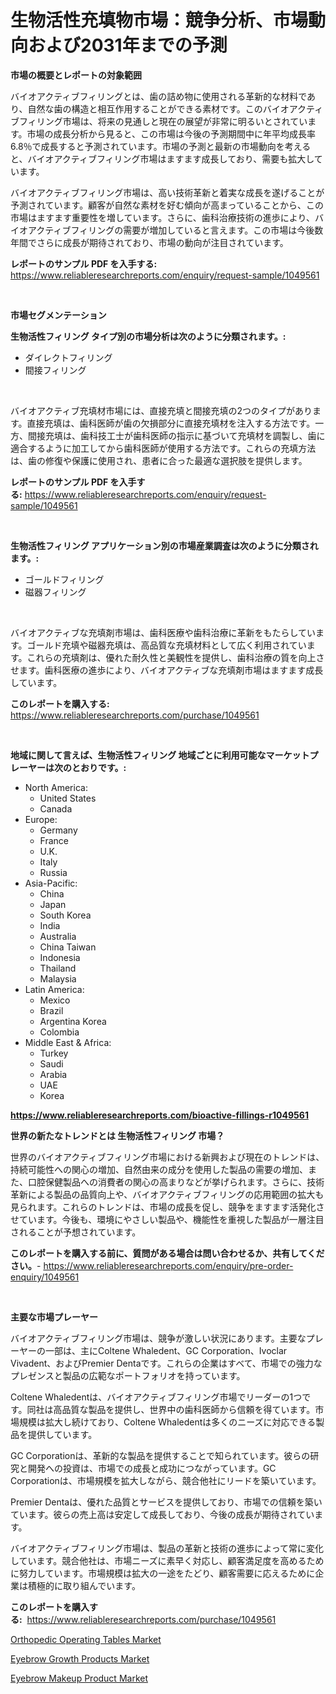 <p><h1>生物活性充填物市場：競争分析、市場動向および2031年までの予測</h1></p><p><strong>市場の概要とレポートの対象範囲</strong></p>
<p><p>バイオアクティブフィリングとは、歯の詰め物に使用される革新的な材料であり、自然な歯の構造と相互作用することができる素材です。このバイオアクティブフィリング市場は、将来の見通しと現在の展望が非常に明るいとされています。市場の成長分析から見ると、この市場は今後の予測期間中に年平均成長率6.8％で成長すると予測されています。市場の予測と最新の市場動向を考えると、バイオアクティブフィリング市場はますます成長しており、需要も拡大しています。</p><p>バイオアクティブフィリング市場は、高い技術革新と着実な成長を遂げることが予測されています。顧客が自然な素材を好む傾向が高まっていることから、この市場はますます重要性を増しています。さらに、歯科治療技術の進歩により、バイオアクティブフィリングの需要が増加していると言えます。この市場は今後数年間でさらに成長が期待されており、市場の動向が注目されています。</p></p>
<p><strong>レポートのサンプル PDF を入手する:</strong> <a href="https://www.reliableresearchreports.com/enquiry/request-sample/1049561">https://www.reliableresearchreports.com/enquiry/request-sample/1049561</a></p>
<p>&nbsp;</p>
<p><strong>市場セグメンテーション</strong></p>
<p><strong>生物活性フィリング タイプ別の市場分析は次のように分類されます。:</strong></p>
<p><ul><li>ダイレクトフィリング</li><li>間接フィリング</li></ul></p>
<p>&nbsp;</p>
<p><p>バイオアクティブ充填材市場には、直接充填と間接充填の2つのタイプがあります。直接充填は、歯科医師が歯の欠損部分に直接充填材を注入する方法です。一方、間接充填は、歯科技工士が歯科医師の指示に基づいて充填材を調製し、歯に適合するように加工してから歯科医師が使用する方法です。これらの充填方法は、歯の修復や保護に使用され、患者に合った最適な選択肢を提供します。</p></p>
<p><strong>レポートのサンプル PDF を入手する:</strong>&nbsp;<a href="https://www.reliableresearchreports.com/enquiry/request-sample/1049561">https://www.reliableresearchreports.com/enquiry/request-sample/1049561</a></p>
<p>&nbsp;</p>
<p><strong> 生物活性フィリング アプリケーション別の市場産業調査は次のように分類されます。:</strong></p>
<p><ul><li>ゴールドフィリング</li><li>磁器フィリング</li></ul></p>
<p>&nbsp;</p>
<p><p>バイオアクティブな充填剤市場は、歯科医療や歯科治療に革新をもたらしています。ゴールド充填や磁器充填は、高品質な充填材料として広く利用されています。これらの充填剤は、優れた耐久性と美観性を提供し、歯科治療の質を向上させます。歯科医療の進歩により、バイオアクティブな充填剤市場はますます成長しています。</p></p>
<p><strong>このレポートを購入する:</strong>&nbsp; <a href="https://www.reliableresearchreports.com/purchase/1049561">https://www.reliableresearchreports.com/purchase/1049561</a></p>
<p>&nbsp;</p>
<p><strong>地域に関して言えば、生物活性フィリング 地域ごとに利用可能なマーケットプレーヤーは次のとおりです。:</strong></p>
<p><ul>
    <li>
        North America:
        <ul>
            <li>United States</li>
            <li>Canada</li>
        </ul>
    </li>
    <li>
        Europe:
        <ul>
            <li>Germany</li>
            <li>France</li>
            <li>U.K.</li>
            <li>Italy</li>
            <li>Russia</li>
        </ul>
    </li>
    <li>
        Asia-Pacific:
        <ul>
            <li>China</li>
            <li>Japan</li>
            <li>South Korea</li>
            <li>India</li>
            <li>Australia</li>
            <li>China Taiwan</li>
            <li>Indonesia</li>
            <li>Thailand</li>
            <li>Malaysia</li>
        </ul>
    </li>
    <li>
        Latin America:
        <ul>
            <li>Mexico</li>
            <li>Brazil</li>
            <li>Argentina Korea</li>
            <li>Colombia</li>
        </ul>
    </li>
    <li>
        Middle East & Africa:
        <ul>
            <li>Turkey</li>
            <li>Saudi</li>
            <li>Arabia</li>
            <li>UAE</li>
            <li>Korea</li>
        </ul>
    </li>
    </ul></p>
<p><strong><a href="https://www.reliableresearchreports.com/bioactive-fillings-r1049561">https://www.reliableresearchreports.com/bioactive-fillings-r1049561</a></strong>&nbsp;</p>
<p><strong>世界の新たなトレンドとは 生物活性フィリング 市場？</strong></p>
<p><p>世界のバイオアクティブフィリング市場における新興および現在のトレンドは、持続可能性への関心の増加、自然由来の成分を使用した製品の需要の増加、また、口腔保健製品への消費者の関心の高まりなどが挙げられます。さらに、技術革新による製品の品質向上や、バイオアクティブフィリングの応用範囲の拡大も見られます。これらのトレンドは、市場の成長を促し、競争をますます活発化させています。今後も、環境にやさしい製品や、機能性を重視した製品が一層注目されることが予想されています。</p></p>
<p><strong>このレポートを購入する前に、質問がある場合は問い合わせるか、共有してください。</strong>- <a href="https://www.reliableresearchreports.com/enquiry/pre-order-enquiry/1049561">https://www.reliableresearchreports.com/enquiry/pre-order-enquiry/1049561</a></p>
<p>&nbsp;</p>
<p><strong>主要な市場プレーヤー</strong></p>
<p><p>バイオアクティブフィリング市場は、競争が激しい状況にあります。主要なプレーヤーの一部は、主にColtene Whaledent、GC Corporation、Ivoclar Vivadent、およびPremier Dentaです。これらの企業はすべて、市場での強力なプレゼンスと製品の広範なポートフォリオを持っています。</p><p>Coltene Whaledentは、バイオアクティブフィリング市場でリーダーの1つです。同社は高品質な製品を提供し、世界中の歯科医師から信頼を得ています。市場規模は拡大し続けており、Coltene Whaledentは多くのニーズに対応できる製品を提供しています。</p><p>GC Corporationは、革新的な製品を提供することで知られています。彼らの研究と開発への投資は、市場での成長と成功につながっています。GC Corporationは、市場規模を拡大しながら、競合他社にリードを築いています。</p><p>Premier Dentaは、優れた品質とサービスを提供しており、市場での信頼を築いています。彼らの売上高は安定して成長しており、今後の成長が期待されています。</p><p>バイオアクティブフィリング市場は、製品の革新と技術の進歩によって常に変化しています。競合他社は、市場ニーズに素早く対応し、顧客満足度を高めるために努力しています。市場規模は拡大の一途をたどり、顧客需要に応えるために企業は積極的に取り組んでいます。</p></p>
<p><strong>このレポートを購入する:</strong>&nbsp;&nbsp;<a href="https://www.reliableresearchreports.com/purchase/1049561">https://www.reliableresearchreports.com/purchase/1049561</a></p>
<p><p><a href="https://github.com/YashRP12/Market-Research-Report-List-4/blob/main/orthopedic-operating-tables-market.md">Orthopedic Operating Tables Market</a></p><p><a href="https://summer-dogwood-3e9.notion.site/Eyebrow-Growth-Products-Market-Size-CAGR-Trends-2024-2030-3f7b21d7cf984420a525a0c175f4f5a0">Eyebrow Growth Products Market</a></p><p><a href="https://forested-sushi-9b0.notion.site/Eyebrow-Makeup-Product-Market-Research-Report-Its-History-and-Forecast-2024-to-2031-edcecd5c78de49239ea9cedecf1eb7b1">Eyebrow Makeup Product Market</a></p></p>